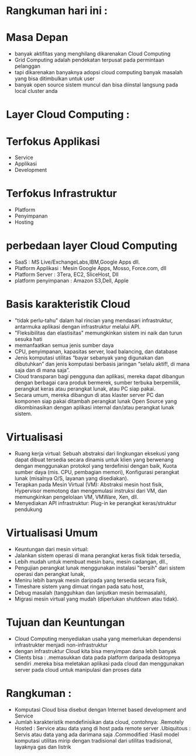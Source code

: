 # Rangkuman hari ini :
# Masa Depan 
- banyak aktifitas yang menghilang dikarenakan Cloud Computing
- Grid Computing adalah pendekatan terpusat pada permintaan pelanggan
- tapi dikarenakan banyaknya adopsi cloud computing banyak masalah yang bisa ditimbulkan untuk user
- banyak open source sistem muncul dan bisa diinstal langsung pada local cluster anda

# Layer Cloud Computing :
# Terfokus Applikasi 
- Service
- Applikasi
- Development

# Terfokus Infrastruktur
- Platform
- Penyimpanan
- Hosting

# perbedaan layer Cloud Computing
- SaaS : MS Live/ExchangeLabs,IBM,Google Apps dll.
- Platform Applikasi : Mesin Google Apps, Mosso, Force.com, dll
- Platform Server : 3Tera, EC2, SliceHost, Dll
- platform penyimpanan : Amazon S3,Dell, Apple

# Basis karakteristik Cloud 
- "tidak perlu-tahu" dalam hal rincian yang mendasari infrastruktur, antarmuka aplikasi dengan infrastruktur melalui API.
- "Fleksibilitas dan elastisitas" memungkinkan sistem ini naik dan turun sesuka hati
- memanfaatkan semua jenis sumber daya
- CPU, penyimpanan, kapasitas server, load balancing, dan database
- Jenis komputasi utilitas “bayar sebanyak yang digunakan dan dibutuhkan” dan jenis komputasi berbasis jaringan 
  “selalu aktif!, di mana saja dan di mana saja”.
- Cloud transparan bagi pengguna dan aplikasi, mereka dapat dibangun dengan berbagai cara
  produk bermerek, sumber terbuka berpemilik, perangkat keras atau perangkat lunak, atau PC siap pakai.
- Secara umum, mereka dibangun di atas klaster server PC dan komponen siap pakai ditambah perangkat lunak Open Source 
  yang dikombinasikan dengan aplikasi internal dan/atau perangkat lunak sistem.

# Virtualisasi 
- Ruang kerja virtual:
  Sebuah abstraksi dari lingkungan eksekusi yang dapat dibuat tersedia secara dinamis untuk klien yang berwenang 
  dengan menggunakan protokol yang terdefinisi dengan baik,
  Kuota sumber daya (mis. CPU, pembagian memori),
  Konfigurasi perangkat lunak (misalnya O/S, layanan yang disediakan).
- Terapkan pada Mesin Virtual (VM):
  Abstraksi mesin host fisik,
  Hypervisor memotong dan mengemulasi instruksi dari VM, dan memungkinkan pengelolaan VM,
  VMWare, Xen, dll.
- Menyediakan API infrastruktur:
  Plug-in ke perangkat keras/struktur pendukung

# Virtualisasi Umum
- Keuntungan dari mesin virtual:
- Jalankan sistem operasi di mana perangkat keras fisik tidak tersedia,
- Lebih mudah untuk membuat mesin baru, mesin cadangan, dll.,
- Pengujian perangkat lunak menggunakan instalasi "bersih" dari sistem operasi dan perangkat lunak,
- Meniru lebih banyak mesin daripada yang tersedia secara fisik,
- Timeshare sistem yang dimuat ringan pada satu host,
- Debug masalah (tangguhkan dan lanjutkan mesin bermasalah),
- Migrasi mesin virtual yang mudah (diperlukan shutdown atau tidak).

# Tujuan dan Keuntungan 
- Cloud Computing menyediakan usaha yang memerlukan dependensi infrastrukter menjadi non-infrastruktur
- dengan infrastruktur Cloud kita bisa menyimpan dana lebih banyak
- Clients bisa :
   .memasukkan data pada platform daripada desktopnya sendiri
   .mereka bisa meletakan aplikasi pada cloud dan menggunakan server pada cloud untuk manipulasi dan proses data

# Rangkuman :
- Komputasi Cloud bisa disebut dengan Internet based development and Service
- Jumlah karakteristik mendefinisikan data cloud, contohnya:
  .Remotely Hosted : Service atau data yang di host pada remote server
  .Ubiquitous : Servis atau data yang ada darimana saja
  .Commodified :Hasil model komputasi utilitas mirip dengan tradisional dari utilitas tradisional, layaknya gas dan listrik  
